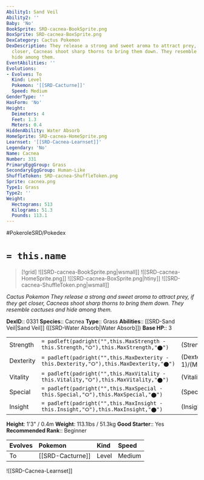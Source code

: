 ```yaml
---
Ability1: Sand Veil
Ability2: ''
Baby: 'No'
BookSprite: SRD-cacnea-BookSprite.png
BoxSprite: SRD-cacnea-BoxSprite.png
DexCategory: Cactus Pokemon
DexDescription: They release a strong and sweet aroma to attract prey, if they get
  closer, Cacneas shoot sharp thorns to bring them down. They resemble cactuses and
  hide among them.
EventAbilities: ''
Evolutions:
- Evolves: To
  Kind: Level
  Pokemon: '[[SRD-Cacturne]]'
  Speed: Medium
GenderType: ''
HasForm: 'No'
Height:
  Deimeters: 4
  Feet: 1.3
  Meters: 0.4
HiddenAbility: Water Absorb
HomeSprite: SRD-cacnea-HomeSprite.png
Learnset: '[[SRD-Cacnea-Learnset]]'
Legendary: 'No'
Name: Cacnea
Number: 331
PrimaryEggGroup: Grass
SecondaryEggGroup: Human-Like
ShuffleToken: SRD-cacnea-ShuffleToken.png
Sprite: cacnea.png
Type1: Grass
Type2: ''
Weight:
  Hectograms: 513
  Kilograms: 51.3
  Pounds: 113.1
---
```


#PokeroleSRD/Pokedex

# `= this.name`

> [!grid]
> ![[SRD-cacnea-BookSprite.png|wsmall]]
> ![[SRD-cacnea-HomeSprite.png]]
> ![[SRD-cacnea-BoxSprite.png|htiny]]
> ![[SRD-cacnea-ShuffleToken.png|wsmall]]


*Cactus Pokemon*
*They release a strong and sweet aroma to attract prey, if they get closer, Cacneas shoot sharp thorns to bring them down. They resemble cactuses and hide among them.*

**DexID**:: 0331
**Species**:: Cacnea
**Type**:: Grass
**Abilities**:: [[SRD-Sand Veil|Sand Veil]] ([[SRD-Water Absorb|Water Absorb]])
**Base HP**:: 3

|           |                                                                                        |                                          |
| --------- | -------------------------------------------------------------------------------------- | ---------------------------------------- |
| Strength  | `= padleft(padright("",this.MaxStrength - this.Strength,"⭘"),this.MaxStrength,"⬤")`    | (Strength::2)/(MaxStrength::5)   |
| Dexterity | `= padleft(padright("",this.MaxDexterity - this.Dexterity,"⭘"),this.MaxDexterity,"⬤")` | (Dexterity:: 1)/(MaxDexterity::3) |
| Vitality  | `= padleft(padright("",this.MaxVitality - this.Vitality,"⭘"),this.MaxVitality,"⬤")`    | (Vitality::1)/(MaxVitality::3)   |
| Special   | `= padleft(padright("",this.MaxSpecial - this.Special,"⭘"),this.MaxSpecial,"⬤")`       | (Special::2)/(MaxSpecial::5)     |
| Insight   | `= padleft(padright("",this.MaxInsight - this.Insight,"⭘"),this.MaxInsight,"⬤")`       | (Insight::1)/(MaxInsight::3)     |

**Height**: 1'3" / 0.4m
**Weight**: 113.1lbs / 51.3kg
**Good Starter**:: Yes
**Recommended Rank**:: Beginner

| Evolves   | Pokemon          | Kind   | Speed   |
|:----------|:-----------------|:-------|:--------|
| To        | [[SRD-Cacturne]] | Level  | Medium  |

![[SRD-Cacnea-Learnset]]